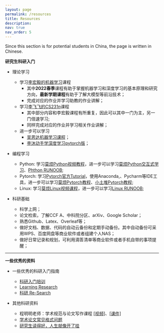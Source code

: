 ```yaml
---
layout: page
permalink: /resources
title: Resources
description:
nav: true
nav_order: 5
---
```


Since this section is for potential students in China, the page is written in Chinese.

 **研究生科研入门**

- 理论学习
    - 学习[李宏毅的机器学习](https://search.bilibili.com/all?keyword=%E6%9D%8E%E5%AE%8F%E6%AF%85&from_source=webtop_search&spm_id_from=333.1007&search_source=5)课程
        - 其中**2022春季**课程有助于掌握机器学习和深度学习的基本原理和研究方向，**最新学期课程**有助于了解大模型等前沿技术；
        - 完成对应的作业并学习助教的作业讲解；
    - 学习[李飞飞的CS231n](https://search.bilibili.com/all?vt=75201151&keyword=cs231n&from_source=webtop_search&spm_id_from=333.1387&search_source=5)课程
        - 其中部分内容和李宏毅课程有所重复，因此可以其中一门为主，另一门倍速学习;
        - 同样完成对应的作业并学习相关作业讲解；
    - 进一步可以学习
        - [吴恩达机器学习课程](https://search.bilibili.com/all?keyword=%E5%90%B4%E6%81%A9%E8%BE%BE%E6%9C%BA%E5%99%A8%E5%AD%A6%E4%B9%A0%E8%AF%BE%E7%A8%8B&from_source=webtop_search&spm_id_from=333.1007&search_source=5)；
        - [李沐动手学深度学习pytorch版](https://search.bilibili.com/all?keyword=%E6%9D%8E%E6%B2%90%E5%8A%A8%E6%89%8B%E5%AD%A6%E6%B7%B1%E5%BA%A6%E5%AD%A6%E4%B9%A0pytorch%E7%89%88&from_source=webtop_search&spm_id_from=333.1007&search_source=5)；

- 编程学习
    - Python: 学习[莫烦Python视频教程](https://www.bilibili.com/video/BV1wW411Y7ai?vd_source=697351074ad91a889b019a8b54b2878c&spm_id_from=333.788.videopod.episodes)，进一步可以学习[莫烦Python交互式学习](https://mofanpy.com/tutorials/python-basic/interactive-python/)、[Phthon RUNOOB](https://www.runoob.com/python3/python3-tutorial.html);
    - Pytorch: 学习[Pytorch官方Tutorial](https://docs.pytorch.org/tutorials/beginner/basics/intro.html/)，使用Anaconda,、Pycharm等IDE工具，进一步可以学习[莫烦Pytorch教程](https://mofanpy.com/tutorials/machine-learning/torch/)、[小土堆Pytorch教程](https://www.bilibili.com/video/BV1hE411t7RN?vd_source=697351074ad91a889b019a8b54b2878c&spm_id_from=333.788.videopod.episodes);
    - Linux: 学习[莫烦Linux视频课程](https://www.bilibili.com/video/BV1zx411E7KH?vd_source=697351074ad91a889b019a8b54b2878c&spm_id_from=333.788.videopod.episodes&p=4)，进一步可以学习[Linux RUNOOB](https://www.runoob.com/linux/linux-tutorial.html);

- 科研基础
    - 科学上网；
    - 论文检索，了解CCF A、中科院分区、arXiv、Google Scholar；
    - 熟悉Github、Latex、Overleaf等；
    - 做好文档、数据、代码的自动云备份和定期手动备份。其中自动备份可采用WPS、百度网盘等商业软件或者组建个人NAS；
    - 做好日常记录和规划，可利用滴答清单等商业软件或者手机自带的事项提醒；


***
**一些优秀的资料**
- 一些优秀的科研入门指南
    - [科研入门培训](https://zxeupbuzh9y.feishu.cn/docx/ZDEsdpZtPosRWOxcBnkcF8Hknkd)
    - [Learning Research](https://github.com/pengsida/learning_research)
    - [科研 Re-Search](https://web.xidian.edu.cn/mrzhu/guidelines.html)

- 其他科研资料
    - 程明明老师：学术规范与论文写作课程 [[视频]](https://space.bilibili.com/599039271/lists/2314892?type=series)、[[课件]](https://mmcheng.net/writing/)
    - [学术论文常见格式问题](https://github.com/MLNLP-World/Paper-Writing-Tips)
    - [研究生读得好，人生就像开了挂](https://mp.weixin.qq.com/s/sdpugyZzErTQ77vM5OtSLg)

